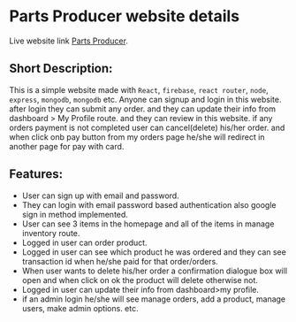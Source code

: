 # Parts Producer website details

Live website link [Parts Producer](https://parts-producer.web.app/).

## Short Description: 
This is a simple website made with `React`, `firebase`, `react router`, `node`, `express`, `mongodb`, `mongodb` etc. Anyone can signup and login in this website. after login they can submit any order. and they can update their info from dashboard > My Profile route.
and they can review in this website. if any orders payment is not completed user can cancel(delete)  his/her order.
and when click onb pay button from my orders page he/she will redirect in another page for pay with card.


## Features: 
- User can sign up with email and password.
- They can login with email password based authentication also google sign in method implemented.
- User can see 3 items in the homepage and all of the items in manage inventory route.
- Logged in user can order product.
- Logged in user can see which product he was ordered and they can see transaction id when he/she paid for that order/orders.
- When user wants to delete his/her order a confirmation dialogue box will open and when click on ok the product will delete otherwise not.
- Logged in user can update their info from dashboard>my profile.
- if an admin login he/she will see manage orders, add a product, manage users, make admin options. etc.

